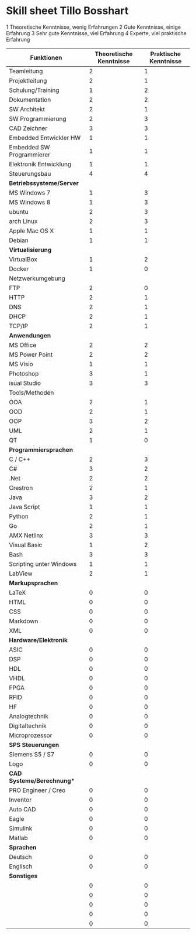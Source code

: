 # Skill sheet  Tillo Bosshart

1	Theoretische Kenntnisse, wenig Erfahrungen
2	Gute Kenntnisse, einige Erfahrung
3	Sehr gute Kenntnisse, viel Erfahrung
4	Experte, viel praktische Erfahrung

      
| **Funktionen**            | Theoretische Kenntnisse | Praktische Kenntnisse | 
|---                       | ---                     | ---                   |
|Teamleitung	          | 2                       | 1                     |
|Projektleitung	          | 2                       | 1                     |
|Schulung/Training	  | 1                       | 2                     |
|Dokumentation	          | 2                       | 2                     |
|SW Architekt	          | 2                       | 1                     |
|SW Programmierung	  | 2                       | 3                     |
|CAD Zeichner              | 3                       | 3                     |
|Embedded Entwickler HW	  | 1                       | 1                     |
|Embedded SW Programmierer | 1                       | 1                     |
|Elektronik Entwicklung	  | 1                       | 1                     |
|Steuerungsbau	          | 4                       | 4                     |
|**Betriebssysteme/Server**	  | | |
|MS Windows 7	          | 1                       | 3                     |
|MS Windows 8	          | 1                       | 3                     |
|ubuntu                    | 2                       | 3                     |
|arch Linux	          | 2                       | 3                     |
|Apple Mac OS X	          | 1                       | 1                     |
|Debian	                  | 1                       | 1                     |
|**Virtualisierung**	          |  |  |
|VirtualBox	          | 1                       | 2                     |
|Docker                    | 1                       | 0                     |
|Netzwerkumgebung          | |  |
|FTP                       | 2                       | 0                     |
|HTTP                      | 2                       | 1                     |
|DNS                       | 2                       | 1                     |
|DHCP                      | 2                       | 1                     |
|TCP/IP                    | 2                       | 1                     |
|**Anwendungen**               |  |  |
|MS Office                 | 2                       | 2                     |
|MS Power Point            | 2                       | 2                     |
|MS Visio                  | 1                       | 1                     |
|Photoshop                 | 3                       | 1                     |
|isual Studio	          | 3                       | 3                     |
|Tools/Methoden            |  |  |
|OOA	                  | 2                       | 1                     |
|OOD	                  | 2                       | 1                     |
|OOP	                  | 3                       | 2                     |
|UML	                  | 2                       | 1                     |
|QT	                  | 1                       | 0                     | 
|**Programmiersprachen**	  |  |  |
|C / C++                   | 2                       | 3                     |
|C#                        | 3                       | 2                     |
|.Net	                  | 2                       | 2                     |
|Crestron	          | 2                       | 1                     |
|Java                      | 3                       | 2                     |
|Java Script	          | 1                       | 1                     |
|Python	                  | 2                       | 1                     |
|Go	                  | 2                       | 1                     |
|AMX Netlinx	          | 3                       | 3                     |
|Visual Basic	          | 1                       | 2                     |
|Bash	                  | 3                       | 3                     |
|Scripting unter Windows	  | 1                       | 1                     |
|LabView	                  | 2                       | 1                     | 
|**Markupsprachen**            |  |  |
|LaTeX                     | 0                       | 0                     |
|HTML                      | 0                       | 0                     |
|CSS                       | 0                       | 0                     |
|Markdown                  | 0                       | 0                     |
|XML                       | 0                       | 0                     |
|**Hardware/Elektronik**	  |  |  |
|ASIC	                  | 0                       | 0                     |
|DSP	                  | 0                       | 0                     |
|HDL	                  | 0                       | 0                     |
|VHDL	                  | 0                       | 0                     |
|FPGA	                  | 0                       | 0                     |
|RFID	                  | 0                       | 0                     |
|HF	                  | 0                       | 0                     |
|Analogtechnik	          | 0                       | 0                     |
|Digitaltechnik	          | 0                       | 0                     |
|Microprozessor	          | 0                       | 0                     |
|**SPS Steuerungen**           |  |  |
|Siemens S5 / S7           | 0                       | 0                     |
|Logo                      | 0                       | 0                     |
|**CAD Systeme/Berechnung***    |  |  |
|PRO Engineer / Creo       | 0                       | 0                     |
|Inventor                  | 0                       | 0                     |
|Auto CAD                  | 0                       | 0                     |
|Eagle                     | 0                       | 0                     |
|Simulink                  | 0                       | 0                     |
|Matlab                    | 0                       | 0                     |
|**Sprachen**	          |  |  |
|Deutsch	                  | 0                       | 0                     | 
|Englisch	          | 0                       | 0                     | 
|**Sonstiges**                 |  |  |
|                          | 0                       | 0                     |         
|                          | 0                       | 0                     |         
|                          | 0                       | 0                     |         
|                          | 0                       | 0                     |         
|                          | 0                       | 0                     |         
                                                               
                                             

